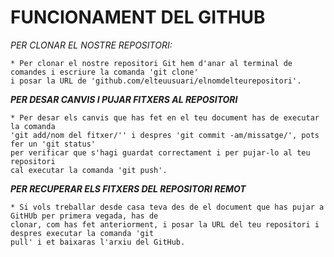 # FUNCIONAMENT DEL GITHUB

*PER CLONAR EL NOSTRE REPOSITORI:*  

    * Per clonar el nostre repositori Git hem d'anar al terminal de comandes i escriure la comanda 'git clone'
    i posar la URL de 'github.com/elteuusuari/elnomdelteurepositori'.

***PER DESAR CANVIS I PUJAR FITXERS AL REPOSITORI***

    * Per desar els canvis que has fet en el teu document has de executar la comanda  
    'git add/nom del fitxer/'' i despres 'git commit -am/missatge/', pots fer un 'git status'  
    per verificar que s'hagi guardat correctament i per pujar-lo al teu repositori  
    cal executar la comanda 'git push'.

***PER RECUPERAR ELS FITXERS DEL REPOSITORI REMOT***

    * Si vols treballar desde casa teva des de el document que has pujar a GitHUb per primera vegada, has de  
    clonar, com has fet anteriorment, i posar la URL del teu repositori i despres executar la comanda 'git  
    pull' i et baixaras l'arxiu del GitHub.
